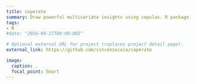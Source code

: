 ```yaml
---
title: coperate
summary: Draw powerful multivariate insights using copulas. R package. **Coming soon!**
tags:
- R
#date: "2016-04-27T00:00:00Z"

# Optional external URL for project (replaces project detail page).
external_link: https://github.com/vincenzocoia/coperate

image:
  caption: .
  focal_point: Smart
---
```

